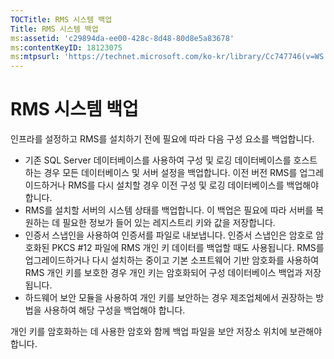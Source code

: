 ```yaml
---
TOCTitle: RMS 시스템 백업
Title: RMS 시스템 백업
ms:assetid: 'c29894da-ee00-428c-8d48-80d8e5a83678'
ms:contentKeyID: 18123075
ms:mtpsurl: 'https://technet.microsoft.com/ko-kr/library/Cc747746(v=WS.10)'
---
```


RMS 시스템 백업
===============

인프라를 설정하고 RMS를 설치하기 전에 필요에 따라 다음 구성 요소를 백업합니다.

-   기존 SQL Server 데이터베이스를 사용하여 구성 및 로깅 데이터베이스를 호스트하는 경우 모든 데이터베이스 및 서버 설정을 백업합니다. 이전 버전 RMS를 업그레이드하거나 RMS를 다시 설치할 경우 이전 구성 및 로깅 데이터베이스를 백업해야 합니다.
-   RMS를 설치할 서버의 시스템 상태를 백업합니다. 이 백업은 필요에 따라 서버를 복원하는 데 필요한 정보가 들어 있는 레지스트리 키와 값을 저장합니다.
-   인증서 스냅인을 사용하여 인증서를 파일로 내보냅니다. 인증서 스냅인은 암호로 암호화된 PKCS \#12 파일에 RMS 개인 키 데이터를 백업할 때도 사용됩니다. RMS를 업그레이드하거나 다시 설치하는 중이고 기본 소프트웨어 기반 암호화를 사용하여 RMS 개인 키를 보호한 경우 개인 키는 암호화되어 구성 데이터베이스 백업과 저장됩니다.
-   하드웨어 보안 모듈을 사용하여 개인 키를 보안하는 경우 제조업체에서 권장하는 방법을 사용하여 해당 구성을 백업해야 합니다.

개인 키를 암호화하는 데 사용한 암호와 함께 백업 파일을 보안 저장소 위치에 보관해야 합니다.
